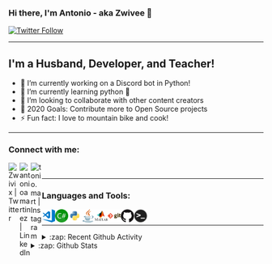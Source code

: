 ### Hi there, I'm Antonio - aka Zwivee 👋

[![Twitter
Follow](https://img.shields.io/twitter/follow/Zwivix?color=1DA1F2&logo=twitter&style=for-the-badge)](https://twitter.com/intent/follow?original_referer=https%3A%2F%2Fgithub.com%2FZwivix&screen_name=Zwivix)

---

## I'm a Husband, Developer, and Teacher!

- 🔭 I’m currently working on a Discord bot in Python!
- 🌱 I’m currently learning python 🤣
- 👯 I’m looking to collaborate with other content creators
- 🥅 2020 Goals: Contribute more to Open Source projects
- ⚡ Fun fact: I love to mountain bike and cook!

---
### Connect with me:

[<img align="left" alt="Zwivix | Twitter" width="22px" src="https://cdn.jsdelivr.net/npm/simple-icons@v3/icons/twitter.svg" />][twitter]
[<img align="left" alt="antonioamartinez | LinkedIn" width="22px" src="https://cdn.jsdelivr.net/npm/simple-icons@v3/icons/linkedin.svg" />][linkedin]
[<img align="left" alt="tonio.mart | Instagram" width="22px" src="https://cdn.jsdelivr.net/npm/simple-icons@v3/icons/instagram.svg" />][instagram]

<br />

---
### Languages and Tools:

<img align="left" alt="Visual Studio Code"
width="26px" src="https://raw.githubusercontent.com/github/explore/80688e429a7d4ef2fca1e82350fe8e3517d3494d/topics/visual-studio-code/visual-studio-code.png"/>
<img align="left" alt="CSharp" width="26px" src="https://raw.githubusercontent.com/github/explore/80688e429a7d4ef2fca1e82350fe8e3517d3494d/topics/csharp/csharp.png"/>
<img align="left" alt="Python"
width="26px" src="https://raw.githubusercontent.com/github/explore/80688e429a7d4ef2fca1e82350fe8e3517d3494d/topics/python/python.png"/>
<img align="left" alt="Java"
width="26px" src="https://raw.githubusercontent.com/github/explore/80688e429a7d4ef2fca1e82350fe8e3517d3494d/topics/java/java.png"/>
<img align="left" alt="Matlab"
width="26px" src="https://raw.githubusercontent.com/github/explore/80688e429a7d4ef2fca1e82350fe8e3517d3494d/topics/matlab/matlab.png"/>
<img align="left" alt="Git" width="26px"
src="https://raw.githubusercontent.com/github/explore/80688e429a7d4ef2fca1e82350fe8e3517d3494d/topics/git/git.png"
/>
<img align="left" alt="GitHub" width="26px" src="https://raw.githubusercontent.com/github/explore/78df643247d429f6cc873026c0622819ad797942/topics/github/github.png"
/>
<img align="left" alt="Terminal" width="26px" src="https://raw.githubusercontent.com/github/explore/80688e429a7d4ef2fca1e82350fe8e3517d3494d/topics/terminal/terminal.png" />

<br />


---
<details>
  <summary>:zap: Recent Github Activity</summary>

<!--START_SECTION:activity-->
1.
2.
3.
4.
5.
<!--END_SECTION:activity-->
</details>

<details>
  <summary>:zap: Github Stats</summary>

  <img align="left" alt="Zwivee's Github Stats" src="https://github-readme-stats.zwivee.vercel.app/api?username=Zwivee&show_icons=true&hide_border=true" />
</details>

[twitter]: https://twitter.com/Zwivix
[instagram]: https://instagram.com/tonio.mart
[linkedin]: https://linkedin.com/in/antonioamartinez

